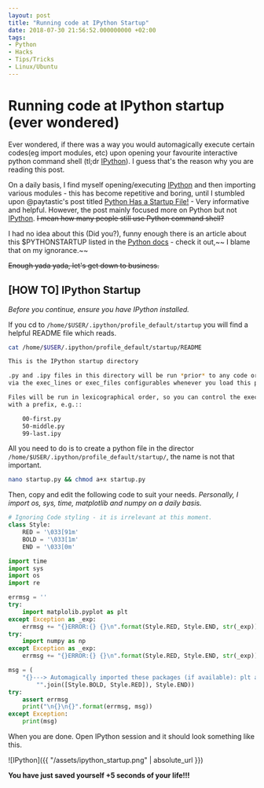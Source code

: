 ```yaml
---
layout: post
title: "Running code at IPython Startup"
date: 2018-07-30 21:56:52.000000000 +02:00
tags:
- Python
- Hacks
- Tips/Tricks
- Linux/Ubuntu
---
```

# Running code at IPython startup (ever wondered)

Ever wondered, if there was a way you would automagically execute certain codes(eg import modules, etc) upon opening your favourite interactive python command shell (tl;dr [IPython](https://ipython.org/)). I guess that's the reason why you are reading this post.

On a daily basis, I find myself opening/executing [IPython](https://ipython.org/) and then importing various modules - this has become repetitive and boring, until I stumbled upon @paytastic's post titled [Python Has a Startup File!](https://assertnotmagic.com/2018/06/30/python-startup-file/) - Very informative and helpful.
However, the post mainly focused more on Python but not [IPython](https://ipython.org/).
~~I mean how many people still use Python command shell?~~

I had no idea about this (Did you?), funny enough there is an article about this $PYTHONSTARTUP listed in the [Python docs](https://docs.python.org/2/tutorial/appendix.html#the-interactive-startup-file) - check it out,~~ I blame that on my ignorance.~~

~~Enough yada yada, let's get down to business.~~

## [HOW TO] IPython Startup
*Before you continue, ensure you have IPython installed.*

If you cd to ```/home/$USER/.ipython/profile_default/startup``` you will find a helpful README file which reads.

```bash
cat /home/$USER/.ipython/profile_default/startup/README

This is the IPython startup directory

.py and .ipy files in this directory will be run *prior* to any code or files specified
via the exec_lines or exec_files configurables whenever you load this profile.

Files will be run in lexicographical order, so you can control the execution order of files
with a prefix, e.g.::

    00-first.py
    50-middle.py
    99-last.ipy
```

All you need to do is to create a python file in the director ```/home/$USER/.ipython/profile_default/startup/```, the name is not that important.

```bash
nano startup.py && chmod a+x startup.py
```

Then, copy and edit the following code to suit your needs.
*Personally, I import os, sys, time, matplotlib and numpy on a daily basis.*

```python
# Ignoring Code styling - it is irrelevant at this moment.
class Style:
    RED = '\033[91m'
    BOLD = '\033[1m'
    END = '\033[0m'

import time
import sys
import os
import re

errmsg = ''
try:
    import matplolib.pyplot as plt
except Exception as _exp:
    errmsg += "{}ERROR:{} {}\n".format(Style.RED, Style.END, str(_exp))
try:
    import numpy as np
except Exception as _exp:
    errmsg += "{}ERROR:{} {}\n".format(Style.RED, Style.END, str(_exp))

msg = (
    "{}---> Automagically imported these packages (if available): plt and np {}".format(
        "".join([Style.BOLD, Style.RED]), Style.END))
try:
    assert errmsg
    print("\n{}\n{}".format(errmsg, msg))
except Exception:
    print(msg)
```

When you are done. Open IPython session and it should look something like this.

![IPython]({{ "/assets/ipython_startup.png" | absolute_url }})

**You have just saved yourself +5 seconds of your life!!!**
